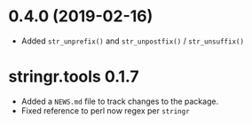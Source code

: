 # 0.4.0 (2019-02-16)

 * Added `str_unprefix()` and `str_unpostfix()` / `str_unsuffix()`


# stringr.tools 0.1.7

 * Added a `NEWS.md` file to track changes to the package.
 * Fixed reference to perl now regex per `stringr` 
